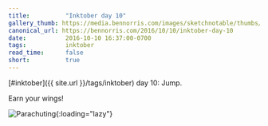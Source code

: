 ```yaml
---
title:          "Inktober day 10"
gallery_thumb: https://media.bennorris.com/images/sketchnotable/thumbs/inktober-day-10.jpg
canonical_url: https://bennorris.com/2016/10/10/inktober-day-10
date:           2016-10-10 16:37:00-0700
tags:           inktober
read_time:      false
short:          true
---
```

[#inktober]({{ site.url }}/tags/inktober) day 10: Jump.

Earn your wings!

![Parachuting](https://media.bennorris.com/images/sketchnotable/inktober-2016/inktober-day-10.jpg){:loading="lazy"}
